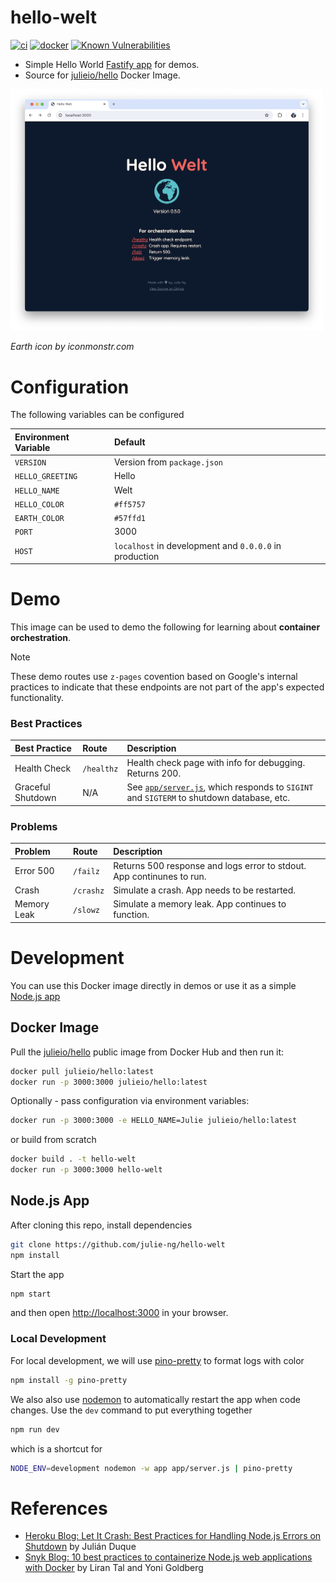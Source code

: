 # hello-welt

[![ci](https://github.com/julie-ng/hello-welt/actions/workflows/ci.yaml/badge.svg)](https://github.com/julie-ng/hello-welt/actions/workflows/ci.yaml) 
[![docker](https://github.com/julie-ng/hello-welt/actions/workflows/docker.yaml/badge.svg)](https://github.com/julie-ng/hello-welt/actions/workflows/docker.yaml)
[![Known Vulnerabilities](https://snyk.io/test/github/julie-ng/hello-welt/badge.svg)](https://snyk.io/test/github/julie-ng/hello-welt)

- Simple Hello World [Fastify app](https://www.fastify.io/) for demos. 
- Source for [julieio/hello](https://hub.docker.com/repository/docker/julieio/hello) Docker Image.

<img src="./preview-new.png" alt="Hello Welt Preview" width="500">

_Earth icon by iconmonstr.com_

# Configuration

The following variables can be configured

| Environment Variable | Default |
|:--|:--|
| `VERSION` | Version from `package.json` |
| `HELLO_GREETING` | Hello |
| `HELLO_NAME` | Welt |
| `HELLO_COLOR` | `#ff5757` |
| `EARTH_COLOR` | `#57ffd1` |
| `PORT` | 3000 |
| `HOST` | `localhost` in development and `0.0.0.0` in production |

# Demo 

This image can be used to demo the following for learning about **container orchestration**.

> [!NOTE]  
> These demo routes use `z-pages` covention based on Google's internal practices to indicate that these endpoints are not part of the app's expected functionality.

### Best Practices

| Best Practice | Route | Description |
|:--|:--|:--|
| Health Check | `/healthz` | Health check page with info for debugging. Returns 200. |
| Graceful Shutdown | N/A | See [`app/server.js`](./app/server.js), which responds to `SIGINT` and `SIGTERM` to shutdown database, etc. |


### Problems

| Problem | Route | Description |
|:--|:--|:--|
| Error 500 | `/failz` | Returns 500 response and logs error to stdout. App continunes to run. |
| Crash | `/crashz` | Simulate a crash. App needs to be restarted. |
| Memory Leak | `/slowz` | Simulate a memory leak. App continues to function. |


# Development

You can use this Docker image directly in demos or use it as a simple [Node.js app](#nodejs-app)

## Docker Image

Pull the [julieio/hello](https://hub.docker.com/repository/docker/julieio/hello) public image from Docker Hub and then run it:

```bash
docker pull julieio/hello:latest
docker run -p 3000:3000 julieio/hello:latest
```

Optionally - pass configuration via environment variables:

```bash
docker run -p 3000:3000 -e HELLO_NAME=Julie julieio/hello:latest
```

or build from scratch

```bash
docker build . -t hello-welt
docker run -p 3000:3000 hello-welt
```

## Node.js App

After cloning this repo, install dependencies 

```bash
git clone https://github.com/julie-ng/hello-welt
npm install
```

Start the app

```bash
npm start
```

and then open [http://localhost:3000](http://localhost:3000) in your browser.

### Local Development

For local development, we will use [pino-pretty](https://github.com/pinojs/pino-pretty) to format logs with color

```bash
npm install -g pino-pretty
```

We also also use [nodemon](https://nodemon.io/) to automatically restart the app when code changes. Use the `dev` command to put everything together

```bash
npm run dev
```

which is a shortcut for

```bash
NODE_ENV=development nodemon -w app app/server.js | pino-pretty
```

# References

- [Heroku Blog: Let It Crash: Best Practices for Handling Node.js Errors on Shutdown](https://blog.heroku.com/best-practices-nodejs-errors) by Julián Duque
- [Snyk Blog: 10 best practices to containerize Node.js web applications with Docker](https://snyk.io/blog/10-best-practices-to-containerize-nodejs-web-applications-with-docker/) by 
Liran Tal and Yoni Goldberg